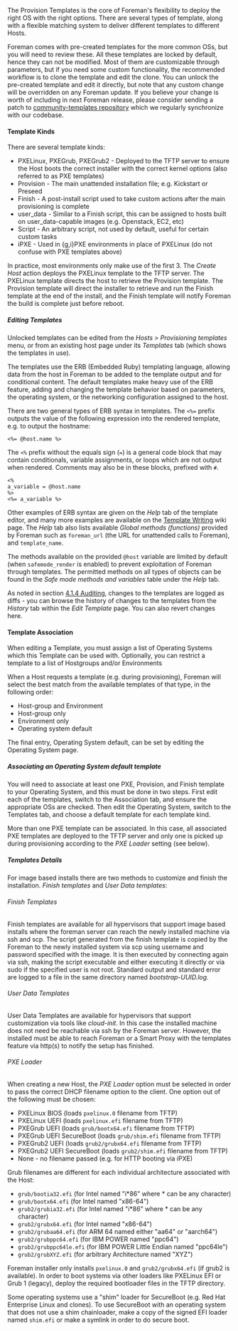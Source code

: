 
The Provision Templates is the core of Foreman's flexibility to deploy the right OS with the right options. There are several types of template, along with a flexible matching system to deliver different templates to different Hosts.

Foreman comes with pre-created templates for the more common OSs, but you will need to review these. All these templates are locked by default, hence they can not be modified. Most of them are customizable through parameters, but if you need some custom functionality, the recommended workflow is to clone the template and edit the clone. You can unlock the pre-created template and edit it directly, but note that any custom change will be overridden on any Foreman update. If you believe your change is worth of including in next Foreman release, please consider sending a patch to [community-templates repository](https://github.com/theforeman/community-templates) which we regularly synchronize with our codebase.

#### Template Kinds

There are several template kinds:

* PXELinux, PXEGrub, PXEGrub2  - Deployed to the TFTP server to ensure the Host boots the correct installer with the correct kernel options (also referred to as PXE templates)
* Provision - The main unattended installation file; e.g. Kickstart or Preseed
* Finish    - A post-install script used to take custom actions after the main provisioning is complete
* user_data - Similar to a Finish script, this can be assigned to hosts built on user_data-capable images (e.g. Openstack, EC2, etc)
* Script    - An arbitrary script, not used by default, useful for certain custom tasks
* iPXE      - Used in {g,i}PXE environments in place of PXELinux (do not confuse with PXE templates above)

In practice, most environments only make use of the first 3. The *Create Host* action deploys the PXELinux template to the TFTP server. The PXELinux template directs the host to retrieve the Provision template. The Provision template will direct the installer to retrieve and run the Finish template at the end of the install, and the Finish template will notify Foreman the build is complete just before reboot.

##### Editing Templates

Unlocked templates can be edited from the *Hosts > Provisioning templates* menu, or from an existing host page under its *Templates* tab (which shows the templates in use).

The templates use the ERB (Embedded Ruby) templating language, allowing data from the host in Foreman to be added to the template output and for conditional content. The default templates make heavy use of the ERB feature, adding and changing the template behavior based on parameters, the operating system, or the networking configuration assigned to the host.

There are two general types of ERB syntax in templates. The `<%=` prefix outputs the value of the following expression into the rendered template, e.g. to output the hostname:

    <%= @host.name %>

The `<%` prefix without the equals sign (`=`) is a general code block that may contain conditionals, variable assignments, or loops which are not output when rendered. Comments may also be in these blocks, prefixed with `#`.

    <%
    a_variable = @host.name
    %>
    <%= a_variable %>

Other examples of ERB syntax are given on the *Help* tab of the template editor, and many more examples are available on the [Template Writing](http://theforeman.org/projects/foreman/wiki/TemplateWriting) wiki page. The *Help* tab also lists available *Global methods (functions)* provided by Foreman such as `foreman_url` (the URL for unattended calls to Foreman), and `template_name`.

The methods available on the provided `@host` variable are limited by default (when `safemode_render` is enabled) to prevent exploitation of Foreman through templates. The permitted methods on all types of objects can be found in the *Safe mode methods and variables* table under the *Help* tab.

As noted in section [4.1.4 Auditing](manuals/{{page.version}}/index.html#4.1.4Auditing), changes to the templates are logged as diffs - you can browse the history of changes to the templates from the *History* tab within the *Edit Template* page. You can also revert changes here.

#### Template Association

When editing a Template, you must assign a list of Operating Systems which this Template can be used with. Optionally, you can restrict a template to a list of Hostgroups and/or Environments

When a Host requests a template (e.g. during provisioning), Foreman will select the best match from the available templates of that type, in the following order:

* Host-group and Environment
* Host-group only
* Environment only
* Operating system default

The final entry, Operating System default, can be set by editing the Operating System page.

##### Associating an Operating System default template

You will need to associate at least one PXE, Provision, and Finish template to your Operating System, and this must be done in two steps. First edit each of the templates, switch to the Association tab, and ensure the appropriate OSs are checked. Then edit the Operating System, switch to the Templates tab, and choose a default template for each template kind.

More than one PXE template can be associated. In this case, all associated PXE templates are deployed to the TFTP server and only one is picked up during provisioning according to the _PXE Loader_ setting (see below).

##### Templates Details
For image based installs there are two methods to customize and finish the installation. *Finish templates* and *User Data templates*:

###### Finish Templates
Finish templates are available for all hypervisors that support image based installs where the foreman server can reach the newly installed machine via ssh and scp. The script generated from the finish template is copied by the Foreman to the newly installed system via scp using username and password specified with the image. It is then executed by connecting again via ssh, making the script executable and either executing it directly or via sudo if the specified user is not root. Standard output and standard error are logged to a file in the same directory named *bootstrap-UUID.log*.

###### User Data Templates
User Data Templates are available for hypervisors that support customization via tools like *cloud-init*. In this case the installed machine does not need be reachable via ssh by the Foreman server. However, the installed must be able to reach Foreman or a Smart Proxy with the templates feature via http(s) to notify the setup has finished.

###### PXE Loader

When creating a new Host, the _PXE Loader_ option must be selected in order to pass
the correct DHCP filename option to the client. One option out of the following
must be chosen:

* PXELinux BIOS (loads `pxelinux.0` filename from TFTP)
* PXELinux UEFI (loads `pxelinux.efi` filename from TFTP)
* PXEGrub UEFI (loads `grub/bootx64.efi` filename from TFTP)
* PXEGrub UEFI SecureBoot (loads `grub/shim.efi` filename from TFTP)
* PXEGrub2 UEFI (loads `grub2/grubx64.efi` filename from TFTP)
* PXEGrub2 UEFI SecureBoot (loads `grub2/shim.efi` filename from TFTP)
* None - no filename passed (e.g. for HTTP booting via iPXE)

Grub filenames are different for each individual architecture associated with
the Host:

* `grub/bootia32.efi` (for Intel named \"i\*86\" where \* can be any character)
* `grub/bootx64.efi` (for Intel named \"x86-64\")
* `grub2/grubia32.efi` (for Intel named \"i\*86\" where \* can be any character)
* `grub2/grubx64.efi` (for Intel named \"x86-64\")
* `grub2/grubaa64.efi` (for ARM 64 named either \"aa64\" or \"aarch64\")
* `grub2/grubppc64.efi` (for IBM POWER named \"ppc64")
* `grub2/grubppc64le.efi` (for IBM POWER Little Endian named \"ppc64le\")
* `grub2/grubXYZ.efi` (for arbitrary Architecture named \"XYZ\")

Foreman installer only installs `pxelinux.0` and `grub2/grubx64.efi` (if grub2
is available). In order to boot systems via other loaders like PXELinux EFI or
Grub 1 (legacy), deploy the required bootloader files in the TFTP directory.

Some operating systems use a "shim" loader for SecureBoot (e.g. Red Hat
Enterprise Linux and clones). To use SecureBoot with an operating system that
does not use a shim chainloader, make a copy of the signed EFI loader named
`shim.efi` or make a symlink in order to do secure boot.
